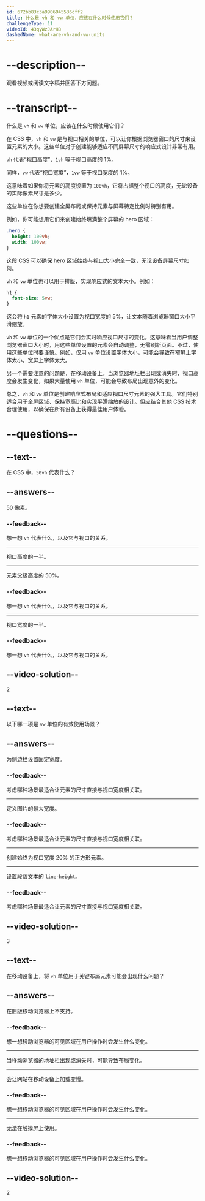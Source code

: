 ```yaml
---
id: 672bb83c3a9906945536cff2
title: 什么是 vh 和 vw 单位，应该在什么时候使用它们？
challengeType: 11
videoId: 43qyWzJArH8
dashedName: what-are-vh-and-vw-units
---
```


# --description--

观看视频或阅读文字稿并回答下方问题。

# --transcript--

什么是 `vh` 和 `vw` 单位，应该在什么时候使用它们？

在 CSS 中，`vh` 和 `vw` 是与视口相关的单位，可以让你根据浏览器窗口的尺寸来设置元素的大小。这些单位对于创建能够适应不同屏幕尺寸的响应式设计非常有用。

`vh` 代表“视口高度”，`1vh` 等于视口高度的 1%。

同样，`vw` 代表“视口宽度”，`1vw` 等于视口宽度的 1%。

这意味着如果你将元素的高度设置为 `100vh`，它将占据整个视口的高度，无论设备的实际像素尺寸是多少。

这些单位在你想要创建全屏布局或保持元素与屏幕特定比例时特别有用。

例如，你可能想用它们来创建始终填满整个屏幕的 hero 区域：

```css
.hero {
  height: 100vh;
  width: 100vw;
}
```

这段 CSS 可以确保 hero 区域始终与视口大小完全一致，无论设备屏幕尺寸如何。

`vh` 和 `vw` 单位也可以用于排版，实现响应式的文本大小。例如：

```css
h1 {
  font-size: 5vw;
}
```

这会将 `h1` 元素的字体大小设置为视口宽度的 5%，让文本随着浏览器窗口大小平滑缩放。

`vh` 和 `vw` 单位的一个优点是它们会实时响应视口尺寸的变化。这意味着当用户调整浏览器窗口大小时，用这些单位设置的元素会自动调整，无需刷新页面。不过，使用这些单位时要谨慎。例如，仅用 `vw` 单位设置字体大小，可能会导致在窄屏上字体太小，宽屏上字体太大。

另一个需要注意的问题是，在移动设备上，当浏览器地址栏出现或消失时，视口高度会发生变化，如果大量使用 `vh` 单位，可能会导致布局出现意外的变化。

总之，`vh` 和 `vw` 单位是创建响应式布局和适应视口尺寸元素的强大工具。它们特别适合用于全屏区域、保持宽高比和实现平滑缩放的设计。但应结合其他 CSS 技术合理使用，以确保在所有设备上获得最佳用户体验。

# --questions--

## --text--

在 CSS 中，`50vh` 代表什么？

## --answers--

50 像素。

### --feedback--

想一想 `vh` 代表什么，以及它与视口的关系。

---

视口高度的一半。

---

元素父级高度的 50%。

### --feedback--

想一想 `vh` 代表什么，以及它与视口的关系。

---

视口宽度的一半。

### --feedback--

想一想 `vh` 代表什么，以及它与视口的关系。

## --video-solution--

2

## --text--

以下哪一项是 `vw` 单位的有效使用场景？

## --answers--

为侧边栏设置固定宽度。

### --feedback--

考虑哪种场景最适合让元素的尺寸直接与视口宽度相关联。

---

定义图片的最大宽度。

### --feedback--

考虑哪种场景最适合让元素的尺寸直接与视口宽度相关联。

---

创建始终为视口宽度 20% 的正方形元素。

---

设置段落文本的 `line-height`。

### --feedback--

考虑哪种场景最适合让元素的尺寸直接与视口宽度相关联。

## --video-solution--

3

## --text--

在移动设备上，将 `vh` 单位用于关键布局元素可能会出现什么问题？

## --answers--

在旧版移动浏览器上不支持。

### --feedback--

想一想移动浏览器的可见区域在用户操作时会发生什么变化。

---

当移动浏览器的地址栏出现或消失时，可能导致布局变化。

---

会让网站在移动设备上加载变慢。

### --feedback--

想一想移动浏览器的可见区域在用户操作时会发生什么变化。

---

无法在触摸屏上使用。

### --feedback--

想一想移动浏览器的可见区域在用户操作时会发生什么变化。

## --video-solution--

2

